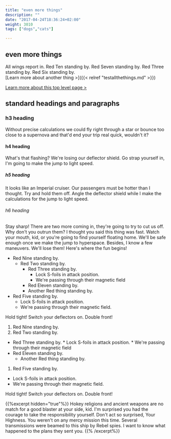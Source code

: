 ```yaml
---
title: "even more things"
description: ""
date: "2017-04-24T18:36:24+02:00"
weight: 3010
tags: ["dogs","cats"]

---
```


## even more things


All wings report in. Red Ten standing by. Red Seven standing by. Red Three standing by. Red Six standing by.  
[Learn more about another thing &gt;]({{< relref "testallthethings.md" >}})

[Learn more about this top level page &gt;](/test1)
<!--more-->


## standard headings and paragraphs

### h3 heading

Without precise calculations we could fly right through a star or bounce too close to a supernova and that'd end your trip real quick, wouldn't it?

#### h4 heading

What's that flashing? We're losing our deflector shield. Go strap yourself in, I'm going to make the jump to light speed.

##### h5 heading

It looks like an Imperial cruiser. Our passengers must be hotter than I thought. Try and hold them off. Angle the deflector shield while I make the calculations for the jump to light speed.

###### h6 heading

Stay sharp! There are two more coming in, they're going to try to cut us off. Why don't you outrun them? I thought you said this thing was fast. Watch your mouth, kid, or you're going to find yourself floating home. We'll be safe enough once we make the jump to hyperspace. Besides, I know a few maneuvers. We'll lose them! Here's where the fun begins!



* Red Nine standing by.
  * Red Two standing by.
      * Red Three standing by.
          * Lock S-foils in attack position.
          * We're passing through their magnetic field
      * Red Eleven standing by.
      * Another Red thing standing by.
* Red Five standing by.
  * Lock S-foils in attack position.
  * We're passing through their magnetic field.

Hold tight! Switch your deflectors on. Double front!

1. Red Nine standing by.
1.  Red Two standing by.
  * Red Three standing by.
        * Lock S-foils in attack position.
        * We're passing through their magnetic field
  * Red Eleven standing by.
      * Another Red thing standing by.
1. Red Five standing by.
  * Lock S-foils in attack position.
  * We're passing through their magnetic field.

Hold tight! Switch your deflectors on. Double front!



{{%excerpt hidden="true"%}}
Hokey religions and ancient weapons are no match for a good blaster at your side, kid. I'm surprised you had the courage to take the responsibility yourself.
Don't act so surprised, Your Highness. You weren't on any mercy mission this time. Several transmissions were beamed to this ship by Rebel spies. I want to know what happened to the plans they sent you.
{{% /excerpt%}}
